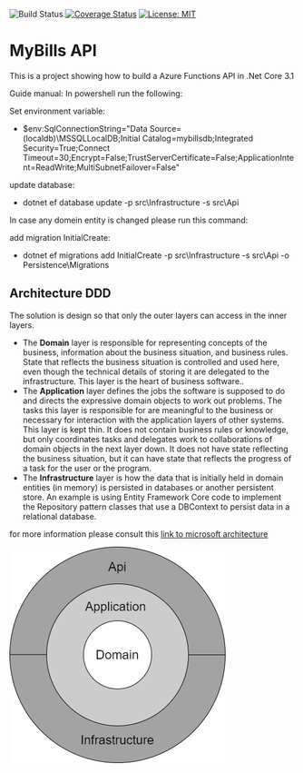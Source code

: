 ![Build Status](https://github.com/nunocorreia85/MyBillsApi/workflows/BuildTest/badge.svg?branch=master) [![Coverage Status](https://coveralls.io/repos/github/nunocorreia85/MyBillsApi/badge.svg?branch=master)](https://coveralls.io/github/nunocorreia85/MyBillsApi?branch=master) [![License: MIT](https://img.shields.io/badge/License-MIT-green.svg)](https://github.com/mikuam/TicketStore/blob/master/LICENSE)

# MyBills API
This is a project showing how to build a Azure Functions API in .Net Core 3.1


Guide manual:
In powershell run the following:

Set environment variable:

- $env:SqlConnectionString="Data Source=(localdb)\MSSQLLocalDB;Initial Catalog=mybillsdb;Integrated Security=True;Connect Timeout=30;Encrypt=False;TrustServerCertificate=False;ApplicationIntent=ReadWrite;MultiSubnetFailover=False"

update database:
- dotnet ef database update -p src\Infrastructure -s src\Api

In case any domein entity is changed please run this command:

add migration InitialCreate:
- dotnet ef migrations add InitialCreate -p src\Infrastructure -s src\Api -o Persistence\Migrations


## Architecture DDD
The solution is design so that only the outer layers can access in the inner layers.
 
 - The **Domain** layer is responsible for representing concepts of the business, information about the business situation, and business rules. State that reflects the business situation is controlled and used here, even though the technical details of storing it are delegated to the infrastructure. This layer is the heart of business software.. 
 - The **Application** layer defines the jobs the software is supposed to do and directs the expressive domain objects to work out problems. The tasks this layer is responsible for are meaningful to the business or necessary for interaction with the application layers of other systems. This layer is kept thin. It does not contain business rules or knowledge, but only coordinates tasks and delegates work to collaborations of domain objects in the next layer down. It does not have state reflecting the business situation, but it can have state that reflects the progress of a task for the user or the program.
 - The **Infrastructure** layer is how the data that is initially held in domain entities (in memory) is persisted in databases or another persistent store. An example is using Entity Framework Core code to implement the Repository pattern classes that use a DBContext to persist data in a relational database.
 
 for more information please consult this [link to microsoft architecture](https://docs.microsoft.com/en-us/dotnet/architecture/microservices/microservice-ddd-cqrs-patterns/ddd-oriented-microservice)
 

![diagram concept](.github/ArchitectureDiagram.png)
